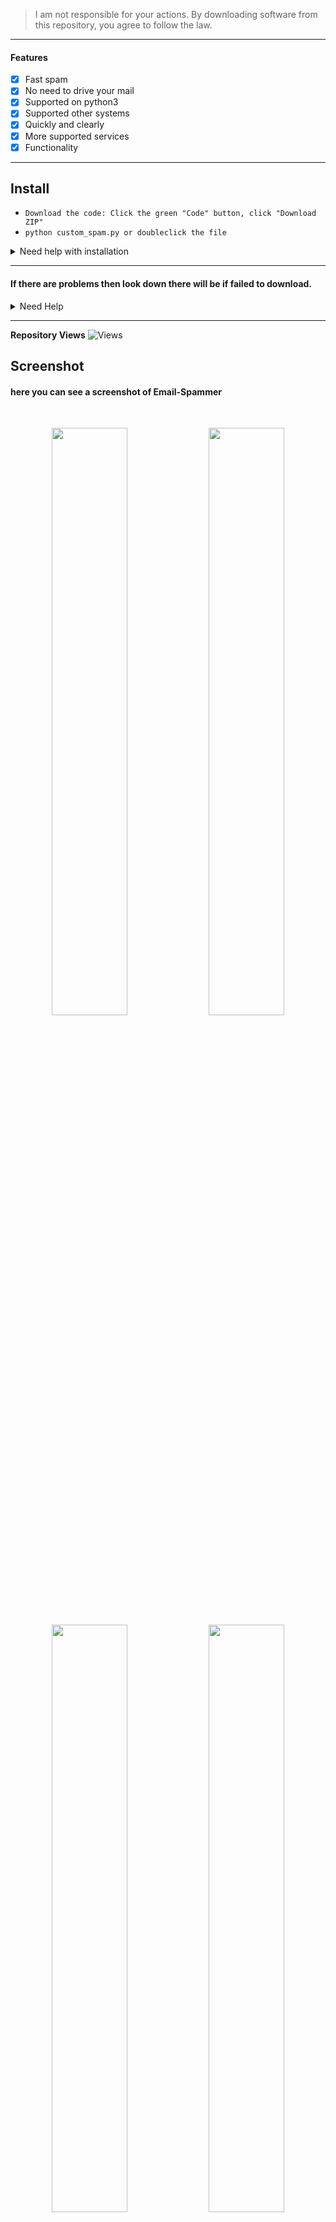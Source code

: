 > I am not responsible for your actions. By downloading software from this repository, you agree to follow the law.

---

#### Features
- [x] Fast spam
- [x] No need to drive your mail
- [x] Supported on python3
- [x] Supported other systems
- [x] Quickly and clearly
- [x] More supported services
- [x] Functionality

----
## Install

* `Download the code: Click the green "Code" button, click "Download ZIP"`
* `python custom_spam.py or doubleclick the file`

<details id="missing-code-coverage">
  <summary>Need help with installation</summary>

**1. If you have problems installing the requests library: python3 -m pip install requests, smtp<br>**
**2. If modules cannot be downloaded: replace pkg with apt <br>**
**3. If you do not know how to delete the repository: rm -rf Email-Spammer <br>**
**4. if nothing helped you, then you can use the alternative below**

</details>

-----

#### If there are problems then look down there will be if failed to download.

<details id="missing-code-coverage">
  <summary>Need Help</summary>

#### Do you need help? Write me on: developer.mishakorzhik@gmail.com
#### And I will consider your letter and problem!

```bash
Emails:
 developer.mishakorzhik@gmail.com

Developers:
 mishakorzhik
```

## Bug?
If the tool fails, follow these steps:

1. Take a screenshot and see the error 
   in detail

2. Contact me through the following 
   email: developer.mishakorzhik@gmail.com

3. Submit the screenshot and explain 
   your problem with that error

</details>

-------

**Repository Views** ![Views](https://profile-counter.glitch.me/EmailSpammer/count.svg)

## Screenshot

#### here you can see a screenshot of Email-Spammer
<br>
<p align="center">
<img width="49.1%" src="https://raw.githubusercontent.com/mishakorzik/Email-Spammer/main/src/IMG_20211018_221028.jpg"/> 
  <img width="49.1%" src="https://raw.githubusercontent.com/mishakorzik/Email-Spammer/main/src/IMG_20211018_221205.jpg"/> 
  <img width="49.1%" src="https://raw.githubusercontent.com/mishakorzik/Email-Spammer/main/src/IMG_20211018_221358.jpg"/> 
<img width="49.1%" src="https://raw.githubusercontent.com/mishakorzik/Email-Spammer/main/src/IMG_20211018_221605.jpg"/>
</p>
print('crkoqap')